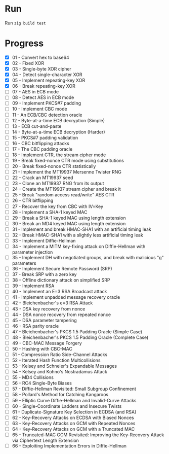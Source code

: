 # Run
Run ```zig build test```

# Progress
- [x] 01 - Convert hex to base64 
- [x] 02 - Fixed XOR 
- [x] 03 - Single-byte XOR cipher 
- [x] 04 - Detect single-character XOR 
- [x] 05 - Implement repeating-key XOR 
- [x] 06 - Break repeating-key XOR 
- [ ] 07 - AES in ECB mode 
- [ ] 08 - Detect AES in ECB mode 
- [ ] 09 - Implement PKCS#7 padding 
- [ ] 10 - Implement CBC mode 
- [ ] 11 - An ECB/CBC detection oracle 
- [ ] 12 - Byte-at-a-time ECB decryption (Simple) 
- [ ] 13 - ECB cut-and-paste 
- [ ] 14 - Byte-at-a-time ECB decryption (Harder) 
- [ ] 15 - PKCS#7 padding validation 
- [ ] 16 - CBC bitflipping attacks 
- [ ] 17 - The CBC padding oracle 
- [ ] 18 - Implement CTR, the stream cipher mode 
- [ ] 19 - Break fixed-nonce CTR mode using substitutions 
- [ ] 20 - Break fixed-nonce CTR statistically 
- [ ] 21 - Implement the MT19937 Mersenne Twister RNG 
- [ ] 22 - Crack an MT19937 seed 
- [ ] 23 - Clone an MT19937 RNG from its output 
- [ ] 24 - Create the MT19937 stream cipher and break it 
- [ ] 25 - Break "random access read/write" AES CTR 
- [ ] 26 - CTR bitflipping 
- [ ] 27 - Recover the key from CBC with IV=Key 
- [ ] 28 - Implement a SHA-1 keyed MAC 
- [ ] 29 - Break a SHA-1 keyed MAC using length extension 
- [ ] 30 - Break an MD4 keyed MAC using length extension 
- [ ] 31 - Implement and break HMAC-SHA1 with an artificial timing leak 
- [ ] 32 - Break HMAC-SHA1 with a slightly less artificial timing leak 
- [ ] 33 - Implement Diffie-Hellman 
- [ ] 34 - Implement a MITM key-fixing attack on Diffie-Hellman with parameter injection 
- [ ] 35 - Implement DH with negotiated groups, and break with malicious "g" parameters 
- [ ] 36 - Implement Secure Remote Password (SRP) 
- [ ] 37 - Break SRP with a zero key 
- [ ] 38 - Offline dictionary attack on simplified SRP 
- [ ] 39 - Implement RSA 
- [ ] 40 - Implement an E=3 RSA Broadcast attack 
- [ ] 41 - Implement unpadded message recovery oracle 
- [ ] 42 - Bleichenbacher's e=3 RSA Attack 
- [ ] 43 - DSA key recovery from nonce 
- [ ] 44 - DSA nonce recovery from repeated nonce 
- [ ] 45 - DSA parameter tampering 
- [ ] 46 - RSA parity oracle 
- [ ] 47 - Bleichenbacher's PKCS 1.5 Padding Oracle (Simple Case) 
- [ ] 48 - Bleichenbacher's PKCS 1.5 Padding Oracle (Complete Case) 
- [ ] 49 - CBC-MAC Message Forgery 
- [ ] 50 - Hashing with CBC-MAC 
- [ ] 51 - Compression Ratio Side-Channel Attacks 
- [ ] 52 - Iterated Hash Function Multicollisions 
- [ ] 53 - Kelsey and Schneier's Expandable Messages 
- [ ] 54 - Kelsey and Kohno's Nostradamus Attack 
- [ ] 55 - MD4 Collisions 
- [ ] 56 - RC4 Single-Byte Biases 
- [ ] 57 - Diffie-Hellman Revisited: Small Subgroup Confinement 
- [ ] 58 - Pollard's Method for Catching Kangaroos 
- [ ] 59 - Elliptic Curve Diffie-Hellman and Invalid-Curve Attacks 
- [ ] 60 - Single-Coordinate Ladders and Insecure Twists 
- [ ] 61 - Duplicate-Signature Key Selection in ECDSA (and RSA) 
- [ ] 62 - Key-Recovery Attacks on ECDSA with Biased Nonces 
- [ ] 63 - Key-Recovery Attacks on GCM with Repeated Nonces 
- [ ] 64 - Key-Recovery Attacks on GCM with a Truncated MAC 
- [ ] 65 - Truncated-MAC GCM Revisited: Improving the Key-Recovery Attack via Ciphertext Length Extension 
- [ ] 66 - Exploiting Implementation Errors in Diffie-Hellman 